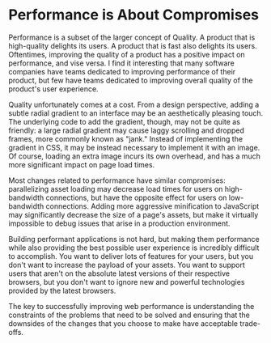 # Performance is About Compromises

Performance is a subset of the larger concept of Quality. A product that is high-quality delights its users. A product that is fast also delights its users. Oftentimes, improving the quality of a product has a positive impact on performance, and vise versa. I find it interesting that many software companies have teams dedicated to improving performance of their product, but few have teams dedicated to improving overall quality of the product's user experience.

Quality unfortunately comes at a cost. From a design perspective, adding a subtle radial gradient to an interface may be an aesthetically pleasing touch. The underlying code to add the gradient, though, may not be quite as friendly: a large radial gradient may cause laggy scrolling and dropped frames, more commonly known as "jank." Instead of implementing the gradient in CSS, it may be instead necessary to implement it with an image. Of course, loading an extra image incurs its own overhead, and has a much more significant impact on page load times.

Most changes related to performance have similar compromises: parallelizing asset loading may decrease load times for users on high-bandwidth connections, but have the opposite effect for users on low-bandwidth connections. Adding more aggressive minification to JavaScript may significantly decrease the size of a page's assets, but make it virtually impossible to debug issues that arise in a production environment.

Building performant applications is not hard, but making them performance while also providing the best possible user experience is incredibly difficult to accomplish. You want to deliver lots of features for your users, but you don't want to increase the payload of your assets. You want to support users that aren't on the absolute latest versions of their respective browsers, but you don't want to ignore new and powerful technologies provided by the latest browsers.

The key to successfully improving web performance is understanding the constraints of the problems that need to be solved and ensuring that the downsides of the changes that you choose to make have acceptable trade-offs.
